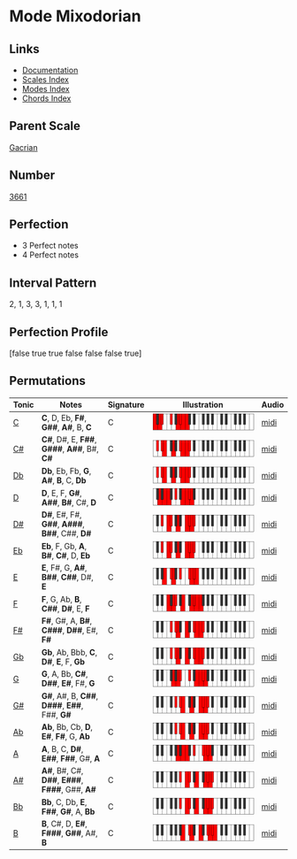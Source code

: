 # Mode Mixodorian

## Links

- [Documentation](index.md)
- [Scales Index](Scales.md)
- [Modes Index](Modes.md)
- [Chords Index](Chords.md)

## Parent Scale

[Gacrian](ScaleGacrian.md)

## Number

[3661](https://ianring.com/musictheory/scales/3661)

## Perfection

- 3 Perfect notes
- 4 Perfect notes

## Interval Pattern

2, 1, 3, 3, 1, 1, 1

## Perfection Profile

[false true true false false false true]

## Permutations

| Tonic | Notes | Signature | Illustration | Audio |
|-------|-------|-----------|--------------|-------|
| [C](ModeCNaturalMixodorian.md) | **C**, D, Eb, **F#**, **G##**, **A#**, B, **C** | C | ![CNaturalMixodorian](ModeCNaturalMixodorian.png) | [midi](https://github.com/edipermadi/music/blob/main/docs/ModeCNaturalMixodorian.mid?raw=true) |
| [C#](ModeCSharpMixodorian.md) | **C#**, D#, E, **F##**, **G###**, **A##**, B#, **C#** | C | ![CSharpMixodorian](ModeCSharpMixodorian.png) | [midi](https://github.com/edipermadi/music/blob/main/docs/ModeCSharpMixodorian.mid?raw=true) |
| [Db](ModeDFlatMixodorian.md) | **Db**, Eb, Fb, **G**, **A#**, **B**, C, **Db** | C | ![DFlatMixodorian](ModeDFlatMixodorian.png) | [midi](https://github.com/edipermadi/music/blob/main/docs/ModeDFlatMixodorian.mid?raw=true) |
| [D](ModeDNaturalMixodorian.md) | **D**, E, F, **G#**, **A##**, **B#**, C#, **D** | C | ![DNaturalMixodorian](ModeDNaturalMixodorian.png) | [midi](https://github.com/edipermadi/music/blob/main/docs/ModeDNaturalMixodorian.mid?raw=true) |
| [D#](ModeDSharpMixodorian.md) | **D#**, E#, F#, **G##**, **A###**, **B##**, C##, **D#** | C | ![DSharpMixodorian](ModeDSharpMixodorian.png) | [midi](https://github.com/edipermadi/music/blob/main/docs/ModeDSharpMixodorian.mid?raw=true) |
| [Eb](ModeEFlatMixodorian.md) | **Eb**, F, Gb, **A**, **B#**, **C#**, D, **Eb** | C | ![EFlatMixodorian](ModeEFlatMixodorian.png) | [midi](https://github.com/edipermadi/music/blob/main/docs/ModeEFlatMixodorian.mid?raw=true) |
| [E](ModeENaturalMixodorian.md) | **E**, F#, G, **A#**, **B##**, **C##**, D#, **E** | C | ![ENaturalMixodorian](ModeENaturalMixodorian.png) | [midi](https://github.com/edipermadi/music/blob/main/docs/ModeENaturalMixodorian.mid?raw=true) |
| [F](ModeFNaturalMixodorian.md) | **F**, G, Ab, **B**, **C##**, **D#**, E, **F** | C | ![FNaturalMixodorian](ModeFNaturalMixodorian.png) | [midi](https://github.com/edipermadi/music/blob/main/docs/ModeFNaturalMixodorian.mid?raw=true) |
| [F#](ModeFSharpMixodorian.md) | **F#**, G#, A, **B#**, **C###**, **D##**, E#, **F#** | C | ![FSharpMixodorian](ModeFSharpMixodorian.png) | [midi](https://github.com/edipermadi/music/blob/main/docs/ModeFSharpMixodorian.mid?raw=true) |
| [Gb](ModeGFlatMixodorian.md) | **Gb**, Ab, Bbb, **C**, **D#**, **E**, F, **Gb** | C | ![GFlatMixodorian](ModeGFlatMixodorian.png) | [midi](https://github.com/edipermadi/music/blob/main/docs/ModeGFlatMixodorian.mid?raw=true) |
| [G](ModeGNaturalMixodorian.md) | **G**, A, Bb, **C#**, **D##**, **E#**, F#, **G** | C | ![GNaturalMixodorian](ModeGNaturalMixodorian.png) | [midi](https://github.com/edipermadi/music/blob/main/docs/ModeGNaturalMixodorian.mid?raw=true) |
| [G#](ModeGSharpMixodorian.md) | **G#**, A#, B, **C##**, **D###**, **E##**, F##, **G#** | C | ![GSharpMixodorian](ModeGSharpMixodorian.png) | [midi](https://github.com/edipermadi/music/blob/main/docs/ModeGSharpMixodorian.mid?raw=true) |
| [Ab](ModeAFlatMixodorian.md) | **Ab**, Bb, Cb, **D**, **E#**, **F#**, G, **Ab** | C | ![AFlatMixodorian](ModeAFlatMixodorian.png) | [midi](https://github.com/edipermadi/music/blob/main/docs/ModeAFlatMixodorian.mid?raw=true) |
| [A](ModeANaturalMixodorian.md) | **A**, B, C, **D#**, **E##**, **F##**, G#, **A** | C | ![ANaturalMixodorian](ModeANaturalMixodorian.png) | [midi](https://github.com/edipermadi/music/blob/main/docs/ModeANaturalMixodorian.mid?raw=true) |
| [A#](ModeASharpMixodorian.md) | **A#**, B#, C#, **D##**, **E###**, **F###**, G##, **A#** | C | ![ASharpMixodorian](ModeASharpMixodorian.png) | [midi](https://github.com/edipermadi/music/blob/main/docs/ModeASharpMixodorian.mid?raw=true) |
| [Bb](ModeBFlatMixodorian.md) | **Bb**, C, Db, **E**, **F##**, **G#**, A, **Bb** | C | ![BFlatMixodorian](ModeBFlatMixodorian.png) | [midi](https://github.com/edipermadi/music/blob/main/docs/ModeBFlatMixodorian.mid?raw=true) |
| [B](ModeBNaturalMixodorian.md) | **B**, C#, D, **E#**, **F###**, **G##**, A#, **B** | C | ![BNaturalMixodorian](ModeBNaturalMixodorian.png) | [midi](https://github.com/edipermadi/music/blob/main/docs/ModeBNaturalMixodorian.mid?raw=true) |
